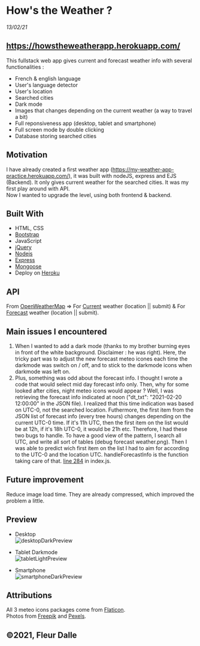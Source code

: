 # How's the Weather ? 
*13/02/21*
## https://howstheweatherapp.herokuapp.com/

This fullstack web app gives current and forecast weather info with several functionalities :
- French & english language
- User's language detector
- User's location
- Searched cities
- Dark mode 
- Images that changes depending on the current weather (a way to travel a bit)
- Full reponsiveness app (desktop, tablet and smartphone)
- Full screen mode by double clicking
- Database storing searched cities

## Motivation
I have already created a first weather app (https://my-weather-app-practice.herokuapp.com/), it was built with nodeJS, express and EJS (Backend). It only gives current weather for the searched cities. It was my first play around with API. <br>
Now I wanted to upgrade the level, using both frontend & backend.

## Built With
- HTML, CSS
- [Bootstrap](https://getbootstrap.com/)
- JavaScript
- [jQuery](https://jquery.com/)
- [Nodejs](https://nodejs.org/en/)
- [Express](https://expressjs.com/)
- [Mongoose](https://mongoosejs.com/)
- Deploy on [Heroku](https://www.heroku.com/)

## API
From [OpenWeatherMap](https://openweathermap.org/) => 
For [Current](https://openweathermap.org/current) weather (location || submit)  &
For [Forecast](https://openweathermap.org/forecast5) weather (location || submit).

## Main issues I encountered 
1. When I wanted to add a dark mode (thanks to my brother burning eyes in front of the white background. Disclaimer : he was right). Here, the tricky part was to adjust the new forecast meteo icones each time the darkmode was switch on / off, and to stick to the darkmode icons when darkmode was left on. 
2. Plus, something was odd about the forecast info. I thought I wrote a code that would select mid day forecast info only. Then, why for some looked after cities, night meteo icons would appear ?
Well, I was retrieving the forecast info indicated at noon ("dt_txt": "2021-02-20 12:00:00" in the JSON file). I realized that this time indication was based on UTC-0, not the searched location. Futhermore, the first item from the JSON list of forecast info (every tree hours) changes depending on the current UTC-0 time. If it's 11h UTC, then the first item on the list would be at 12h, if it's 18h UTC-0, it would be 21h etc. 
Therefore, I had these two bugs to handle. To have a good view of the pattern, I search all UTC, and write all sort of tables (debug forecast weather.png). Then I was able to predict wich first item on the list I had to aim for according to the UTC-0 and the location UTC. handleForecastInfo is the function taking care of that. [line 284](https://github.com/FleurDll/Weather/blob/24bd76cd28cf0cc6818567d5d587d9fdcfabb5bf/scripts/index.js#L286) in index.js.

## Future improvement 
Reduce image load time. They are already compressed, which improved the problem a little.

## Preview
- Desktop <br>
![desktopDarkPreview](https://user-images.githubusercontent.com/75179031/108415991-7613c000-722e-11eb-9b0e-b92526d21556.png)

- Tablet Darkmode <br>
![tabletLightPreview](https://user-images.githubusercontent.com/75179031/108415990-757b2980-722e-11eb-9ba5-fed3bca17785.png)

- Smartphone <br>
![smartphoneDarkPreview](https://user-images.githubusercontent.com/75179031/108415993-7613c000-722e-11eb-8a86-6019b77310f9.png)

## Attributions
All 3 meteo icons packages come from [Flaticon](https://www.flaticon.com/). <br>
Photos from [Freepik](https://www.freepik.com) and [Pexels](https://www.pexels.com/fr-fr/).

## ©2021, Fleur Dalle
